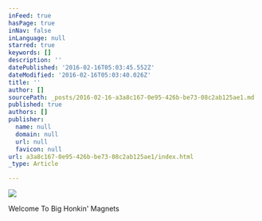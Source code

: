 ```yaml
---
inFeed: true
hasPage: true
inNav: false
inLanguage: null
starred: true
keywords: []
description: ''
datePublished: '2016-02-16T05:03:45.552Z'
dateModified: '2016-02-16T05:03:40.026Z'
title: ''
author: []
sourcePath: _posts/2016-02-16-a3a8c167-0e95-426b-be73-08c2ab125ae1.md
published: true
authors: []
publisher:
  name: null
  domain: null
  url: null
  favicon: null
url: a3a8c167-0e95-426b-be73-08c2ab125ae1/index.html
_type: Article

---
```

![](https://the-grid-user-content.s3-us-west-2.amazonaws.com/67aa4053-7dd5-4dbb-bed6-d8275c9f3f51.jpg)

Welcome To Big Honkin' Magnets